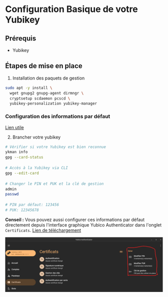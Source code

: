 # Configuration Basique de votre Yubikey

## Prérequis

* Yubikey

## Étapes de mise en place

1. Installation des paquets de gestion

```bash
sudo apt -y install \
  wget gnupg2 gnupg-agent dirmngr \
  cryptsetup scdaemon pcscd \
  yubikey-personalization yubikey-manager
```

### Configuration des informations par défaut

[Lien utile](https://www.gnupg.org/howtos/card-howto/en/ch03.html)

2. Brancher votre yubikey

```bash
# Vérifier si votre Yubikey est bien reconnue
ykman info
gpg --card-status

# Accès à la Yubikey via CLI
gpg --edit-card

# Changer le PIN et PUK et la clé de gestion
admin
passwd

# PIN par défaut: 123456
# PUK: 12345678
```

**Conseil :** Vous pouvez aussi configurer ces informations par défaut directement depuis l'interface graphique Yubico Authenticator dans l'onglet `Certificats`. [Lien de téléchargement](https://www.yubico.com/products/yubico-authenticator/)

![Yubico_Authenticator](./assets/yubico_authenticator.png)